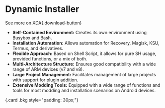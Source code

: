 # Dynamic Installer
[See more on XDA](https://xdaforums.com/t/zip-dual-installer-dynamic-installer-stable-5-1-b2-android-10-or-earlier.4279541/){.download-button}
- **Self-Contained Environment:**
  Creates its own environment using Busybox and Bash.
- **Installation Automation:**
  Allows automation for Recovery, Magisk, KSU, Termux, and derivatives.
- **Flexible Approach:**
  Based on Shell Script, it allows for pure SH usage, provided functions, or a mix of both.
- **Multi-Architecture Structure:**
  Ensures good compatibility with a wide range of ARM devices (v7 and v8).
- **Large Project Management:**
  Facilitates management of large projects with support for plugin addition.
- **Extensive Modding Tools:**
  Equipped with a wide range of functions and tools for most modding and installation scenarios on Android devices.
  
{.card .bkg style="padding: 30px;"}

